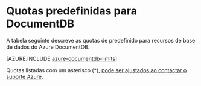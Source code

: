 <properties 
    pageTitle="Predefinição quotas para DocumentDB | Microsoft Azure" 
    description="Saiba mais sobre as quotas de predefinido atribuídas por DocumentDB."
    services="documentdb" 
    authors="mimig1" 
    manager="jhubbard" 
    editor="cgronlun" 
    documentationCenter=""/>

<tags 
    ms.service="documentdb" 
    ms.workload="data-services" 
    ms.tgt_pltfrm="na" 
    ms.devlang="na" 
    ms.topic="article" 
    ms.date="09/15/2016" 
    ms.author="arramac"/>


# <a name="default-quotas-for-documentdb"></a>Quotas predefinidas para DocumentDB

A tabela seguinte descreve as quotas de predefinido para recursos de base de dados do Azure DocumentDB. 

[AZURE.INCLUDE [azure-documentdb-limits](../../includes/azure-documentdb-limits.md)]

Quotas listadas com um asterisco (*), [pode ser ajustados ao contactar o suporte Azure](documentdb-increase-limits.md).
